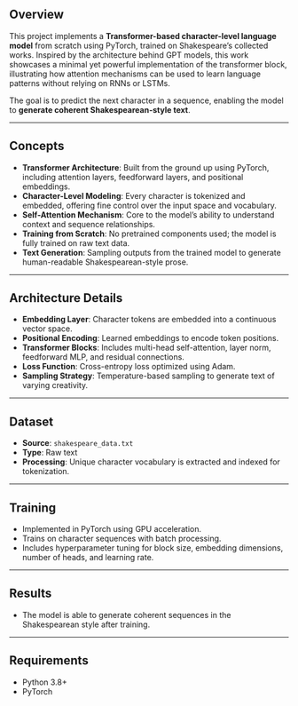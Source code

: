 ## Overview

This project implements a **Transformer-based character-level language model** from scratch using PyTorch, trained on Shakespeare’s collected works. Inspired by the architecture behind GPT models, this work showcases a minimal yet powerful implementation of the transformer block, illustrating how attention mechanisms can be used to learn language patterns without relying on RNNs or LSTMs.

The goal is to predict the next character in a sequence, enabling the model to **generate coherent Shakespearean-style text**.

---

## Concepts

- **Transformer Architecture**: Built from the ground up using PyTorch, including attention layers, feedforward layers, and positional embeddings.
- **Character-Level Modeling**: Every character is tokenized and embedded, offering fine control over the input space and vocabulary.
- **Self-Attention Mechanism**: Core to the model’s ability to understand context and sequence relationships.
- **Training from Scratch**: No pretrained components used; the model is fully trained on raw text data.
- **Text Generation**: Sampling outputs from the trained model to generate human-readable Shakespearean-style prose.

---

## Architecture Details

- **Embedding Layer**: Character tokens are embedded into a continuous vector space.
- **Positional Encoding**: Learned embeddings to encode token positions.
- **Transformer Blocks**: Includes multi-head self-attention, layer norm, feedforward MLP, and residual connections.
- **Loss Function**: Cross-entropy loss optimized using Adam.
- **Sampling Strategy**: Temperature-based sampling to generate text of varying creativity.

---

## Dataset

- **Source**: `shakespeare_data.txt`  
- **Type**: Raw text  
- **Processing**: Unique character vocabulary is extracted and indexed for tokenization.

---

## Training

- Implemented in PyTorch using GPU acceleration.
- Trains on character sequences with batch processing.
- Includes hyperparameter tuning for block size, embedding dimensions, number of heads, and learning rate.

---

## Results

- The model is able to generate coherent sequences in the Shakespearean style after training.
---

## Requirements

- Python 3.8+
- PyTorch
